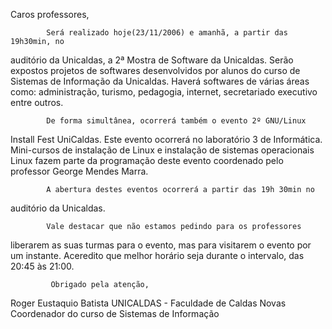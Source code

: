 Caros professores,

            Será realizado hoje(23/11/2006) e amanhã, a partir das 19h30min, no
auditório da Unicaldas, a 2ª Mostra de Software da Unicaldas.
Serão expostos projetos de softwares desenvolvidos por alunos
do curso de Sistemas de Informação da Unicaldas. Haverá
softwares de várias áreas como: administração, turismo,
pedagogia, internet, secretariado executivo entre outros.

            De forma simultânea, ocorrerá também o evento 2º GNU/Linux
Install Fest UniCaldas. Este evento ocorrerá no laboratório 3 de
Informática. Mini-cursos de instalação de Linux e instalação
de sistemas operacionais Linux fazem parte da programação
deste evento coordenado pelo professor George Mendes Marra.

            A abertura destes eventos ocorrerá a partir das 19h 30min no
auditório da Unicaldas.

            Vale destacar que não estamos pedindo para os professores
liberarem as suas turmas para o evento, mas para visitarem o
evento por um instante. Aceredito que melhor horário seja
durante o intervalo, das 20:45 às 21:00.

             Obrigado pela atenção,


Roger Eustaquio Batista
UNICALDAS - Faculdade de Caldas Novas
Coordenador do curso de Sistemas de Informação
